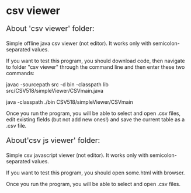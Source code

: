 # csv viewer

<p style="font-size:20px;">About 'csv viewer' folder:</p>

<div style=”margin-left:20px;”> 
Simple offline java csv viewer (not editor). It works only with semicolon-separated values.

If you want to test this program, you should download code, then navigate to folder "csv viewer" through the command line and then enter these two commands:

javac -sourcepath src -d bin -classpath lib src/CSV518/simpleViewer/CSVmain.java

java -classpath ./bin CSV518/simpleViewer/CSVmain

Once you run the program, you will be able to select and open .csv files, edit existing fields (but not add new ones!) and save the current table as a .csv file.
</div>

<p style="font-size:20px;">About'csv js viewer' folder:</p>
<div style=”margin-left:20px;”> 
Simple csv javascript viewer (not editor). It works only with semicolon-separated values.

If you want to test this program, you should open some.html with browser.

Once you run the program, you will be able to select and open .csv files.
</div>
